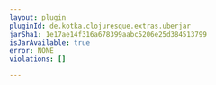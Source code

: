 ```yaml
---
layout: plugin
pluginId: de.kotka.clojuresque.extras.uberjar
jarSha1: 1e17ae14f316a678399aabc5206e25d384513799
isJarAvailable: true
error: NONE
violations: []

---
```

